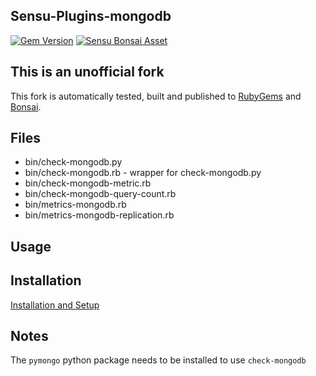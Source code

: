 ## Sensu-Plugins-mongodb

[![Gem Version](https://badge.fury.io/rb/sensu-plugins-mongodb-boutetnico.svg)](https://badge.fury.io/rb/sensu-plugins-mongodb-boutetnico.svg)
[![Sensu Bonsai Asset](https://img.shields.io/badge/Bonsai-Download%20Me-brightgreen.svg?colorB=89C967&logo=sensu)](https://bonsai.sensu.io/assets/boutetnico/sensu-plugins-mongodb)

## This is an unofficial fork

This fork is automatically tested, built and published to [RubyGems](https://rubygems.org/gems/sensu-plugins-mongodb-boutetnico/) and [Bonsai](https://bonsai.sensu.io/assets/boutetnico/sensu-plugins-mongodb).

## Files

 * bin/check-mongodb.py
 * bin/check-mongodb.rb - wrapper for check-mongodb.py
 * bin/check-mongodb-metric.rb
 * bin/check-mongodb-query-count.rb
 * bin/metrics-mongodb.rb
 * bin/metrics-mongodb-replication.rb

## Usage

## Installation

[Installation and Setup](http://sensu-plugins.io/docs/installation_instructions.html)

## Notes

The `pymongo` python package needs to be installed to use `check-mongodb`

